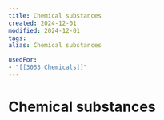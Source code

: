 ```yaml
---
title: Chemical substances
created: 2024-12-01
modified: 2024-12-01
tags: 
alias: Chemical substances

usedFor:
- "[[3053 Chemicals]]"
---
```

# Chemical substances
